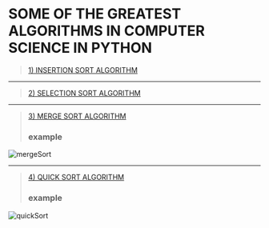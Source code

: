 # SOME OF THE GREATEST ALGORITHMS IN COMPUTER SCIENCE IN PYTHON

> [1) INSERTION SORT ALGORITHM](https://github.com/EdgarEmmanuel/GREATEST_ALGORITHMS_PYTHON/blob/main/insertion_sort.py) 
___
> [2) SELECTION SORT ALGORITHM](https://github.com/EdgarEmmanuel/GREATEST_ALGORITHMS_PYTHON/blob/main/selection_sort.py)
___
> [3) MERGE SORT ALGORITHM ](https://github.com/EdgarEmmanuel/GREATEST_ALGORITHMS_PYTHON/blob/main/merge_sort.py)
> ### example 
![mergeSort](https://www.techiedelight.com/wp-content/uploads/Merge-Sort-Steps.png)
___
> [4) QUICK SORT ALGORITHM ](https://github.com/EdgarEmmanuel/GREATEST_ALGORITHMS_PYTHON/blob/main/quick_sort.py)
> ### example
![quickSort](https://www.techiedelight.com/wp-content/uploads/Quicksort.png)